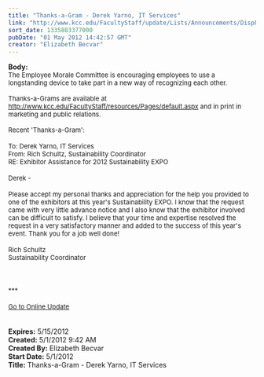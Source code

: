 ```yaml
---
title: "Thanks-a-Gram - Derek Yarno, IT Services"
link: "http://www.kcc.edu/FacultyStaff/update/Lists/Announcements/DispForm.aspx?ID=694"
sort_date: 1335883377000
pubDate: "01 May 2012 14:42:57 GMT"
creator: "Elizabeth Becvar"
---
```


<div><b>Body:</b> <div class="ExternalClassC8C49A8AA6C74CDE94D12B03162DB602">
<div><font size="2">The Employee Morale Committee is encouraging employees to use a longstanding device to take part in a new way of recognizing each other. <br /> <br />Thanks-a-Grams are available at </font><a href="/FacultyStaff/resources/Pages/default.aspx"><font size="2">http://www.kcc.edu/FacultyStaff/resources/Pages/default.aspx</font></a><font size="2"> and in print in marketing and public relations. <br /> <br />Recent 'Thanks-a-Gram':</font></div>
<div><font size="2"></font> </div>
<div><font size="2">To: Derek Yarno, IT Services</font></div>
<div><font size="2">From: Rich Schultz, Sustainability Coordinator</font></div>
<div><font size="2">RE: Exhibitor Assistance for 2012 Sustainability EXPO</font></div>
<div> </div>
<div><font size="2">Derek -</font></div>
<div><br /><font size="2">Please accept my personal thanks and appreciation for the help you provided to one of the exhibitors at this year's Sustainability EXPO. I know that the request came with very little advance notice and I also know that the exhibitor involved can be difficult to satisfy. I believe that your time and expertise resolved the request in a very satisfactory manner and added to the success of this year's event. Thank you for a job well done!</font></div>
<div><br /><font size="2">Rich Schultz<br />Sustainability Coordinator</font></div>
<div><font size="2"></font> </div>
<div><font size="2"></font> </div>
<div> </div>
<div><font size="2">***</font></div>
<div><font size="2"></font> </div>
<div><a href="/FacultyStaff/update/Pages/dailyupdate.aspx"><font size="2">Go to Online Update</font></a></div>
<div><br /> </div></div></div>
<div><b>Expires:</b> 5/15/2012</div>
<div><b>Created:</b> 5/1/2012 9:42 AM</div>
<div><b>Created By:</b> Elizabeth Becvar</div>
<div><b>Start Date:</b> 5/1/2012</div>
<div><b>Title:</b> Thanks-a-Gram - Derek Yarno, IT Services</div>
